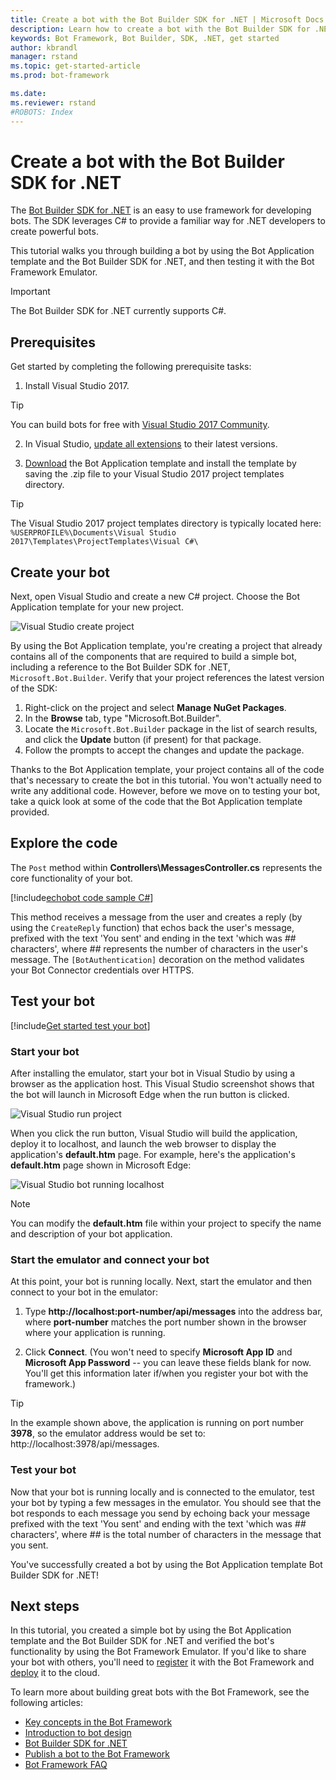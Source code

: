 ```yaml
---
title: Create a bot with the Bot Builder SDK for .NET | Microsoft Docs
description: Learn how to create a bot with the Bot Builder SDK for .NET.
keywords: Bot Framework, Bot Builder, SDK, .NET, get started
author: kbrandl
manager: rstand
ms.topic: get-started-article
ms.prod: bot-framework

ms.date:
ms.reviewer: rstand
#ROBOTS: Index
---
```

# Create a bot with the Bot Builder SDK for .NET

<!--
> [!div class="op_single_selector"]
> * [.NET](~/dotnet/getstarted.md)
> * [Node.js](~/nodejs/getstarted.md)
> * [Azure Bot Service](~/azure-bot-service/getstarted.md)
>
-->

The <a href="https://github.com/Microsoft/BotBuilder" target="_blank">Bot Builder SDK for .NET</a> is an easy to use framework for developing bots. The SDK leverages C# to provide a familiar way for .NET developers to create powerful bots.

This tutorial walks you through building a bot by using
the Bot Application template and the Bot Builder SDK for .NET,
and then testing it with the Bot Framework Emulator.

> [!IMPORTANT]
> The Bot Builder SDK for .NET currently supports C#.

## Prerequisites

Get started by completing the following prerequisite tasks:

1. Install Visual Studio 2017.  
> [!TIP]
> You can build bots for free with <a href="https://www.visualstudio.com/downloads/" target="_blank">Visual Studio 2017 Community</a>.

2. In Visual Studio, <a href="https://msdn.microsoft.com/en-us/library/dd997169.aspx" target="_blank">update all extensions</a> to their latest versions.

3. [Download](http://aka.ms/bf-bc-vstemplate) the Bot Application template
and install the template by saving the .zip file to your Visual Studio 2017 project templates directory.  

> [!TIP]
> The Visual Studio 2017 project templates directory is typically located here:
> `%USERPROFILE%\Documents\Visual Studio 2017\Templates\ProjectTemplates\Visual C#\`

## Create your bot

Next, open Visual Studio and create a new C# project. Choose the Bot Application template for your new project.

![Visual Studio create project](~/media/connector-getstarted-create-project.png)

By using the Bot Application template, you're creating a project that already contains all of the
components that are required to build a simple bot, including a reference to
the Bot Builder SDK for .NET, `Microsoft.Bot.Builder`. Verify that your project
references the latest version of the SDK:

1. Right-click on the project and select **Manage NuGet Packages**.
2. In the **Browse** tab, type "Microsoft.Bot.Builder".
3. Locate the `Microsoft.Bot.Builder` package in the list of search results, and click the **Update** button (if present) for that package.
4. Follow the prompts to accept the changes and update the package.

Thanks to the Bot Application template,
your project contains all of the code that's necessary to create the bot in this tutorial. You won't actually need to write any additional code.
However, before we move on to testing your bot,
take a quick look at some of the code that the Bot Application template provided.

## Explore the code

The `Post` method within **Controllers\MessagesController.cs** represents the
core functionality of your bot.

[!include[echobot code sample C#](~/includes/code/csharp-echobot.md)]

This method receives a message from the user and creates a reply
(by using the `CreateReply` function) that echos back the user's message,
prefixed with the text 'You sent' and ending in the text 'which was *##* characters', where *##* represents the number of characters in the user's message.
The `[BotAuthentication]` decoration on the method validates your Bot Connector credentials over HTTPS.

## Test your bot

[!include[Get started test your bot](~/includes/snippet-getstarted-test-bot.md)]

### Start your bot

After installing the emulator, start your bot in Visual Studio by using a browser as the application host.
This Visual Studio screenshot shows that the bot will launch in Microsoft Edge when the run button is clicked.

![Visual Studio run project](~/media/connector-getstarted-start-bot-locally.png)

When you click the run button, Visual Studio will build the application, deploy it to localhost,
and launch the web browser to display the application's **default.htm** page.
For example, here's the application's **default.htm** page shown in Microsoft Edge:

![Visual Studio bot running localhost](~/media/connector-getstarted-bot-running-localhost.png)

> [!NOTE]
> You can modify the **default.htm** file within your project
> to specify the name and description of your bot application.

### Start the emulator and connect your bot

At this point, your bot is running locally.
Next, start the emulator and then connect to your bot in the emulator:

1. Type **http://localhost:port-number/api/messages** into the address bar, where **port-number** matches the port number shown in the browser where your application is running.

2. Click **Connect**. (You won't need to specify **Microsoft App ID** and **Microsoft App Password** -- you can leave these fields blank for now. You'll get this information later if/when you register your bot with the framework.)

> [!TIP]
> In the example shown above, the application is running on port number **3978**, so the emulator address would be set to: http://localhost:3978/api/messages.

### Test your bot

Now that your bot is running locally and is connected to the emulator, test your bot by typing a few messages in the emulator.
You should see that the bot responds to each message you send by echoing back your message prefixed with the text 'You sent'
and ending with the text 'which was *##* characters', where *##* is the total number of characters in the message that you sent.

You've successfully created a bot by using the Bot Application template Bot Builder SDK for .NET!

## Next steps

In this tutorial, you created a simple bot by using the Bot Application template and the Bot Builder SDK for .NET
and verified the bot's functionality by using the Bot Framework Emulator.
If you'd like to share your bot with others, you'll need to
[register](~/portal-register-bot.md) it with the Bot Framework and
[deploy](~/publish-bot-overview.md) it to the cloud.

To learn more about building great bots with the Bot Framework, see the following articles:

- [Key concepts in the Bot Framework](~/bot-framework-concepts-overview.md)
- [Introduction to bot design](~/design/principles.md)
- [Bot Builder SDK for .NET](~/dotnet/index.md)
- [Publish a bot to the Bot Framework](~/publish-bot-overview.md)
- [Bot Framework FAQ](~/bot-framework-faq.md)

